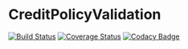 # CreditPolicyValidation

[![Build Status](https://travis-ci.com/MitraThakker/CreditPolicyValidation.svg?branch=master)](https://travis-ci.com/github/MitraThakker/CreditPolicyValidation)
[![Coverage Status](https://coveralls.io/repos/github/MitraThakker/CreditPolicyValidation/badge.svg?branch=master)](https://coveralls.io/github/MitraThakker/CreditPolicyValidation?branch=master)
[![Codacy Badge](https://app.codacy.com/project/badge/Grade/7c4b81bc7ce24a5d801cb2b9c5224ce8)](https://www.codacy.com/gh/MitraThakker/CreditPolicyValidation/dashboard?utm_source=github.com&amp;utm_medium=referral&amp;utm_content=MitraThakker/CreditPolicyValidation&amp;utm_campaign=Badge_Grade)
